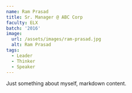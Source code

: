 ```yaml
---
name: Ram Prasad
title: Sr. Manager @ ABC Corp
faculty: ELX
batch: '2016'
image:
  url: /assets/images/ram-prasad.jpg
  alt: Ram Prasad
tags:
  - Leader
  - Thinker
  - Speaker
---
```


Just something about myself, markdown content.